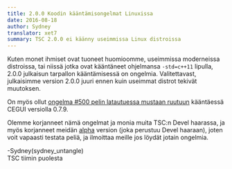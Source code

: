 ```yaml
---
title: 2.0.0 Koodin kääntämisongelmat Linuxissa
date: 2016-08-18
author: Sydney
translator: xet7
summary: TSC 2.0.0 ei käänny useimmissa Linux distroissa
---
```


Kuten monet ihmiset ovat tuoneet huomioomme, useimmissa moderneissa distroissa, tai
niissä jotka ovat kääntäneet ohjelmansa ```-std=c++11``` lipulla, 2.0.0 julkaisun
tarpallon kääntämisessä on ongelmia. Valitettavast, julkaisimme version 2.0.0 juuri
ennen kuin useimmat distrot tekivät muutoksen.

On myös ollut [ongelma #500 pelin latautuessa mustaan ruutuun][2] kääntäessä CEGUI
versiolla 0.7.9.

Olemme korjanneet nämä ongelmat ja monia muita TSC:n Devel haarassa, ja myös korjanneet
meidän [alpha][1] version (joka perustuu Devel haaraan), joten voit vapaasti testata
peliä, ja ilmoittaa meille jos löydät jotain ongelmia.

-Sydney(sydney_untangle) <br />
TSC tiimin puolesta


[1]: http://www.secretchronicles.de/fi/news/2016/08/17/alpha-builds-available/
[2]: https://github.com/Secretchronicles/TSC/issues/500
